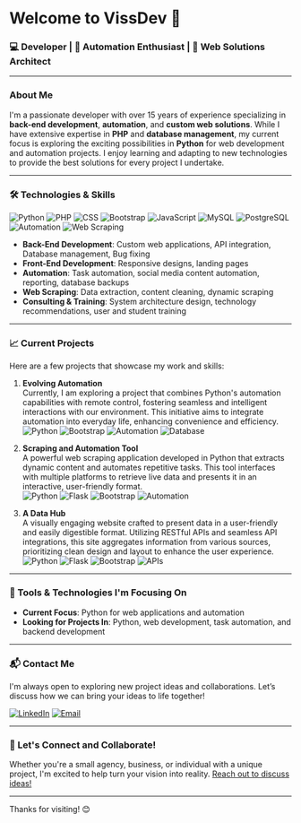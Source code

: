 # Welcome to VissDev 👋

### 💻 Developer | 🚀 Automation Enthusiast | 🎨 Web Solutions Architect

---

### About Me

I'm a passionate developer with over 15 years of experience specializing in **back-end development**, **automation**, and **custom web solutions**. While I have extensive expertise in **PHP** and **database management**, my current focus is exploring the exciting possibilities in **Python** for web development and automation projects. I enjoy learning and adapting to new technologies to provide the best solutions for every project I undertake.

---

### 🛠 Technologies & Skills

![Python](https://img.shields.io/badge/Python-3776AB?style=for-the-badge&logo=python&logoColor=white)
![PHP](https://img.shields.io/badge/PHP-777BB4?style=for-the-badge&logo=php&logoColor=white)
![CSS](https://img.shields.io/badge/CSS-1572B6?style=for-the-badge&logo=css3&logoColor=white)
![Bootstrap](https://img.shields.io/badge/Bootstrap-563D7C?style=for-the-badge&logo=bootstrap&logoColor=white)
![JavaScript](https://img.shields.io/badge/JavaScript-F7DF1E?style=for-the-badge&logo=javascript&logoColor=black)
![MySQL](https://img.shields.io/badge/MySQL-4479A1?style=for-the-badge&logo=mysql&logoColor=white)
![PostgreSQL](https://img.shields.io/badge/PostgreSQL-4169E1?style=for-the-badge&logo=postgresql&logoColor=white)
![Automation](https://img.shields.io/badge/Automation-009688?style=for-the-badge&logo=automate&logoColor=white)
![Web Scraping](https://img.shields.io/badge/Web%20Scraping-FF5722?style=for-the-badge&logo=web&logoColor=white)

- **Back-End Development**: Custom web applications, API integration, Database management, Bug fixing
- **Front-End Development**: Responsive designs, landing pages
- **Automation**: Task automation, social media content automation, reporting, database backups
- **Web Scraping**: Data extraction, content cleaning, dynamic scraping
- **Consulting & Training**: System architecture design, technology recommendations, user and student training

---

### 📈 Current Projects

Here are a few projects that showcase my work and skills:

1. **Evolving Automation**  
   Currently, I am exploring a project that combines Python's automation capabilities with remote control, fostering seamless and intelligent interactions with our environment. This initiative aims to integrate automation into everyday life, enhancing convenience and efficiency.  
   ![Python](https://img.shields.io/badge/Built%20with-Python-blue) ![Bootstrap](https://img.shields.io/badge/Built%20with-Bootstrap-purple) ![Automation](https://img.shields.io/badge/Type-Automation-009688) ![Database](https://img.shields.io/badge/Database-Postgresql-green)

2. **Scraping and Automation Tool**  
   A powerful web scraping application developed in Python that extracts dynamic content and automates repetitive tasks. This tool interfaces with multiple platforms to retrieve live data and presents it in an interactive, user-friendly format.  
   ![Python](https://img.shields.io/badge/Built%20with-Python-blue) ![Flask](https://img.shields.io/badge/Built%20with-Flask-green) ![Bootstrap](https://img.shields.io/badge/Built%20with-Bootstrap-purple) ![Automation](https://img.shields.io/badge/Type-Automation-009688)

3. **A Data Hub**  
   A visually engaging website crafted to present data in a user-friendly and easily digestible format. Utilizing RESTful APIs and seamless API integrations, this site aggregates information from various sources, prioritizing clean design and layout to enhance the user experience.  
   ![Python](https://img.shields.io/badge/Built%20with-Python-blue) ![Flask](https://img.shields.io/badge/Built%20with-Flask-green) ![Bootstrap](https://img.shields.io/badge/Built%20with-Bootstrap-purple) ![APIs](https://img.shields.io/badge/Type-API-orange)


---

### 🔧 Tools & Technologies I'm Focusing On

- **Current Focus**: Python for web applications and automation
- **Looking for Projects In**: Python, web development, task automation, and backend development

---

### 📬 Contact Me

I'm always open to exploring new project ideas and collaborations. Let’s discuss how we can bring your ideas to life together!

[![LinkedIn](https://img.shields.io/badge/LinkedIn-virangya-blue?style=for-the-badge&logo=linkedin&logoColor=white)](https://www.linkedin.com/in/virangya/)
[![Email](https://img.shields.io/badge/Email-guitarlass@gmail.com-red?style=for-the-badge&logo=gmail&logoColor=white)](mailto:guitarlass@gmail.com)

---

### 🌟 Let's Connect and Collaborate!

Whether you're a small agency, business, or individual with a unique project, I'm excited to help turn your vision into reality. [Reach out to discuss ideas!](https://www.linkedin.com/in/virangya/)

---

Thanks for visiting! 😊
